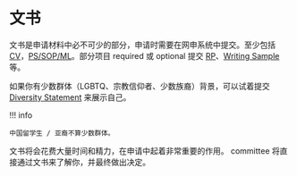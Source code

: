 # 文书

文书是申请材料中必不可少的部分，申请时需要在网申系统中提交。至少包括 [CV](cv/)，[PS/SOP/ML](sop/)。部分项目 required 或 optional 提交 [RP](rp)、[Writing Sample](writingsample/) 等。

如果你有少数群体（LGBTQ、宗教信仰者、少数族裔）背景，可以试着提交 [Diversity Statement](diversity/) 来展示自己。

!!! info

    中国留学生 / 亚裔不算少数群体。

文书将会花费大量时间和精力，在申请中起着非常重要的作用。 committee 将直接通过文书来了解你，并最终做出决定。
